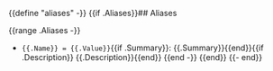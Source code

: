 {{define "aliases" -}}
{{if .Aliases}}## Aliases

{{range .Aliases -}}
 - `{{.Name}} = {{.Value}}`{{if .Summary}}: {{.Summary}}{{end}}{{if .Description}} {{.Description}}{{end}}
{{end -}}
{{end}}
{{- end}}